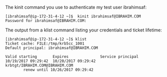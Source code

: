 The kinit command you use to authenticate my test user ibrahimsaf:
````
[ibrahimsaf@ip-172-31-4-12 ~]$  kinit ibrahimsaf@IBRAHIM.COM
Password for ibrahimsaf@IBRAHIM.COM:
````
The output from a klist command listing your credentials and ticket lifetime:
````
[ibrahimsaf@ip-172-31-4-12 ~]$ klist
Ticket cache: FILE:/tmp/krb5cc_1001
Default principal: ibrahimsaf@IBRAHIM.COM

Valid starting       Expires              Service principal
10/19/2017 09:29:42  10/20/2017 09:29:42  krbtgt/IBRAHIM.COM@IBRAHIM.COM
        renew until 10/26/2017 09:29:42

````